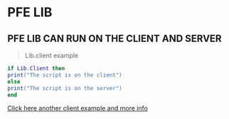 # PFE LIB
## PFE LIB CAN RUN ON THE CLIENT AND SERVER

> Lib.client example
```lua
if Lib.Client then
print("The script is on the client")
else
print("The script is on the server")
end
```
[Click here another client example and more info](Pfe/Client.md)
